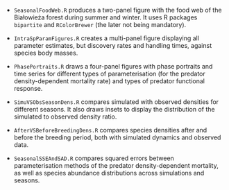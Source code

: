 * `SeasonalFoodWeb.R` produces a two-panel figure with the food web of the Bia&#322;owie&#380;a forest during summer and winter.
It uses R packages `bipartite` and `RColorBrewer` (the later not being mandatory). 

* `IntraSpParamFigures.R` creates a multi-panel figure displaying all parameter estimates, but discovery rates and handling times, against species body masses.

* `PhasePortraits.R` draws a four-panel figures with phase portraits and time series for different types of parameterisation (for the predator density-dependent mortality rate) and types of predator functional response.

* `SimuVSObsSeasonDens.R` compares simulated with observed densities for different seasons. It also draws insets to display the distribution of the simulated to observed density ratio.

* `AfterVSBeforeBreedingDens.R` compares species densities after and before the breeding period, both with simulated dynamics and observed data.

* `SeasonalSSEAndSAD.R` compares squared errors between parameterisation methods of the predator density-dependent mortality, as well as species abundance distributions across simulations and seasons.
